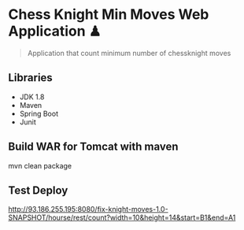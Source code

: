 # Chess Knight Min Moves Web Application ♟

> Application that count minimum number of chessknight moves 

## Libraries

- JDK 1.8
- Maven
- Spring Boot
- Junit

## Build WAR for Tomcat with maven
mvn clean package


## Test Deploy
http://93.186.255.195:8080/fix-knight-moves-1.0-SNAPSHOT/hourse/rest/count?width=10&height=14&start=B1&end=A1

